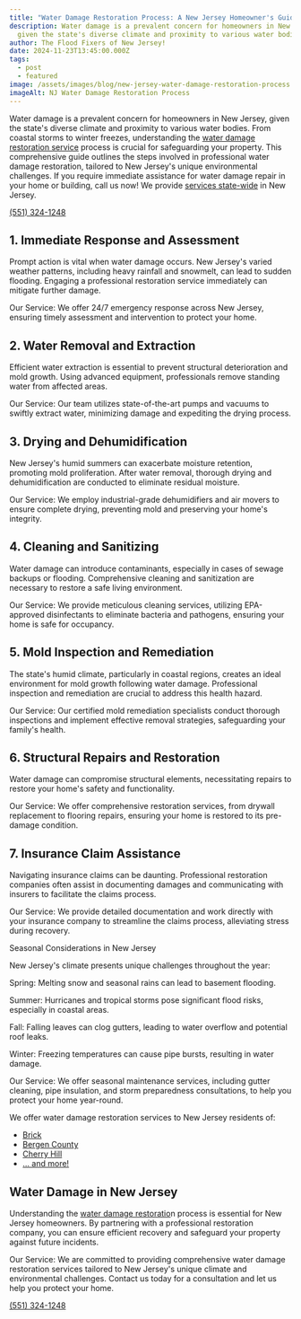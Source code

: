 ```yaml
---
title: "Water Damage Restoration Process: A New Jersey Homeowner's Guide"
description: Water damage is a prevalent concern for homeowners in New Jersey,
  given the state's diverse climate and proximity to various water bodies.
author: The Flood Fixers of New Jersey!
date: 2024-11-23T13:45:00.000Z
tags:
  - post
  - featured
image: /assets/images/blog/new-jersey-water-damage-restoration-process.webp
imageAlt: NJ Water Damage Restoration Process
---
```

Water damage is a prevalent concern for homeowners in New Jersey, given the state's diverse climate and proximity to various water bodies. From coastal storms to winter freezes, understanding the  [water damage restoration service](https://floodfixnj.com/) process is crucial for safeguarding your property. This comprehensive guide outlines the steps involved in professional water damage restoration, tailored to New Jersey's unique environmental challenges. If you require immediate assistance for water damage repair in your home or building, call us now! We provide [services state-wide](https://floodfixnj.com/location/) in New Jersey.

[(551) 324-1248](tel:5513241248)

## 1. Immediate Response and Assessment

Prompt action is vital when water damage occurs. New Jersey's varied weather patterns, including heavy rainfall and snowmelt, can lead to sudden flooding. Engaging a professional restoration service immediately can mitigate further damage.

Our Service: We offer 24/7 emergency response across New Jersey, ensuring timely assessment and intervention to protect your home.

## 2. Water Removal and Extraction

Efficient water extraction is essential to prevent structural deterioration and mold growth. Using advanced equipment, professionals remove standing water from affected areas.

Our Service: Our team utilizes state-of-the-art pumps and vacuums to swiftly extract water, minimizing damage and expediting the drying process.

## 3. Drying and Dehumidification

New Jersey's humid summers can exacerbate moisture retention, promoting mold proliferation. After water removal, thorough drying and dehumidification are conducted to eliminate residual moisture.

Our Service: We employ industrial-grade dehumidifiers and air movers to ensure complete drying, preventing mold and preserving your home's integrity.

## 4. Cleaning and Sanitizing

Water damage can introduce contaminants, especially in cases of sewage backups or flooding. Comprehensive cleaning and sanitization are necessary to restore a safe living environment.

Our Service: We provide meticulous cleaning services, utilizing EPA-approved disinfectants to eliminate bacteria and pathogens, ensuring your home is safe for occupancy.

## 5. Mold Inspection and Remediation

The state's humid climate, particularly in coastal regions, creates an ideal environment for mold growth following water damage. Professional inspection and remediation are crucial to address this health hazard.

Our Service: Our certified mold remediation specialists conduct thorough inspections and implement effective removal strategies, safeguarding your family's health.

## 6. Structural Repairs and Restoration

Water damage can compromise structural elements, necessitating repairs to restore your home's safety and functionality.

Our Service: We offer comprehensive restoration services, from drywall replacement to flooring repairs, ensuring your home is restored to its pre-damage condition.

## 7. Insurance Claim Assistance

Navigating insurance claims can be daunting. Professional restoration companies often assist in documenting damages and communicating with insurers to facilitate the claims process.

Our Service: We provide detailed documentation and work directly with your insurance company to streamline the claims process, alleviating stress during recovery.

Seasonal Considerations in New Jersey

New Jersey's climate presents unique challenges throughout the year:

Spring: Melting snow and seasonal rains can lead to basement flooding.

Summer: Hurricanes and tropical storms pose significant flood risks, especially in coastal areas.

Fall: Falling leaves can clog gutters, leading to water overflow and potential roof leaks.

Winter: Freezing temperatures can cause pipe bursts, resulting in water damage.

Our Service: We offer seasonal maintenance services, including gutter cleaning, pipe insulation, and storm preparedness consultations, to help you protect your home year-round.

We offer water damage restoration services to New Jersey residents of:

* [Brick](https://floodfixnj.com/)
* [Bergen County](https://floodfixnj.com/bergen-county)
* [Cherry Hill](https://floodfixnj.com/cherry-hill)
* [... and more!](https://floodfixnj.com/location/)

## Water Damage in New Jersey

Understanding the [water damage restoratio](https://floodfixnj.com/)n process is essential for New Jersey homeowners. By partnering with a professional restoration company, you can ensure efficient recovery and safeguard your property against future incidents.

Our Service: We are committed to providing comprehensive water damage restoration services tailored to New Jersey's unique climate and environmental challenges. Contact us today for a consultation and let us help you protect your home.

[(551) 324-1248](tel:5513241248)[](tel:5513241248)[](tel:5513241248)
